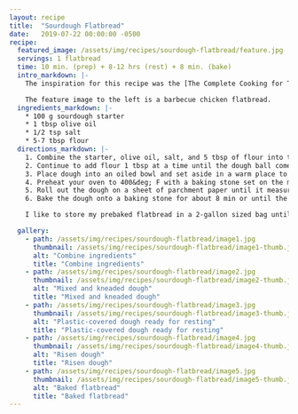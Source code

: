 ```yaml
---
layout: recipe
title:  "Sourdough Flatbread"
date:   2019-07-22 00:00:00 -0500
recipe:
  featured_image: /assets/img/recipes/sourdough-flatbread/feature.jpg
  servings: 1 flatbread
  time: 10 min. (prep) + 8-12 hrs (rest) + 8 min. (bake)
  intro_markdown: |-
    The inspiration for this recipe was the [The Complete Cooking for Two Cookbook](https://read.amazon.com/kp/embed?asin=B00JEOMV1E&preview=newtab&linkCode=kpe&ref_=cm_sw_r_kb_dp_dB-gDbSRRKBJP), which includes a recipe for making dough for a single pizza. Instead of going from dry ingredients and slowing adding wet ingredients until a dough forms, this recipe starts from a wet sourdough starter and becomes a dough as more flour is added.

    The feature image to the left is a barbecue chicken flatbread.
  ingredients_markdown: |-
    * 100 g sourdough starter
    * 1 tbsp olive oil
    * 1/2 tsp salt
    * 5-7 tbsp flour
  directions_markdown: |-
    1. Combine the starter, olive oil, salt, and 5 tbsp of flour into the bowl of a stand mixer and begin to combine together using the dough hook attachment on low speed.
    2. Continue to add flour 1 tbsp at a time until the dough ball comes together into a resilient dough that cleans the side of the bowl.
    3. Place dough into an oiled bowl and set aside in a warm place to rest for 8-12 hours.
    4. Preheat your oven to 400&deg; F with a baking stone set on the middle rack.
    5. Roll out the dough on a sheet of parchment paper until it measures about 10-12 inches in diameter.
    6. Bake the dough onto a baking stone for about 8 min or until the bubbles and edges begin to brown slightly.

    I like to store my prebaked flatbread in a 2-gallon sized bag until I'm ready to use it. When I'm ready to use it, I just defrost it, add the toppings, and bake until the toppings are done (e.g., the cheese is melted).

  gallery:
    - path: /assets/img/recipes/sourdough-flatbread/image1.jpg
      thumbnail: /assets/img/recipes/sourdough-flatbread/image1-thumb.jpg
      alt: "Combine ingredients"
      title: "Combine ingredients"
    - path: /assets/img/recipes/sourdough-flatbread/image2.jpg
      thumbnail: /assets/img/recipes/sourdough-flatbread/image2-thumb.jpg
      alt: "Mixed and kneaded dough"
      title: "Mixed and kneaded dough"
    - path: /assets/img/recipes/sourdough-flatbread/image3.jpg
      thumbnail: /assets/img/recipes/sourdough-flatbread/image3-thumb.jpg
      alt: "Plastic-covered dough ready for resting"
      title: "Plastic-covered dough ready for resting"
    - path: /assets/img/recipes/sourdough-flatbread/image4.jpg
      thumbnail: /assets/img/recipes/sourdough-flatbread/image4-thumb.jpg
      alt: "Risen dough"
      title: "Risen dough"
    - path: /assets/img/recipes/sourdough-flatbread/image5.jpg
      thumbnail: /assets/img/recipes/sourdough-flatbread/image5-thumb.jpg
      alt: "Baked flatbread"
      title: "Baked flatbread"
---
```

